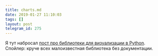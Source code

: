 ```yaml
---
title: charts.md
date: 2019-01-27 11:10:03
tags: []
layout: post
telegram_id: 275
---
```


Я тут набросал [пост про библиотеки для визуализации в Python](https://github.com/orsinium/notes/blob/master/notes-ru/charts.md). Спойлер: круче всех малоизвестная библиотека без документации.
